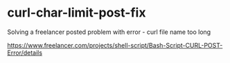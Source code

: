 # curl-char-limit-post-fix
Solving a freelancer posted problem with error - curl file name too long


https://www.freelancer.com/projects/shell-script/Bash-Script-CURL-POST-Error/details
